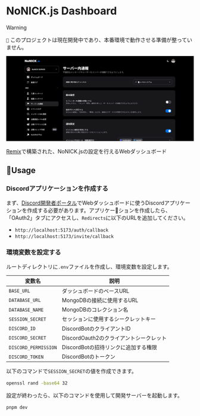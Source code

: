 # NoNICK.js Dashboard

> [!WARNING]
> `🚧` このプロジェクトは現在開発中であり、本番環境で動作させる準備が整っていません。

![preview](/.github/assets/preview.png)

[Remix](https://remix.run)で構築された、NoNICK.jsの設定を行えるWebダッシュボード

## 📑Usage
### Discordアプリケーションを作成する
まず、[Discord開発者ポータル](https://discord.com/developers/applications)でWebダッシュボードに使うDiscordアプリケーションを作成する必要があります。アプリケー🚥ションを作成したら、「OAuth2」タブにアクセスし、`Redirects`に以下のURLを追加してください。

* `http://localhost:5173/auth/callback`
* `http://localhost:5173/invite/callback`

### 環境変数を設定する
ルートディレクトリに`.env`ファイルを作成し、環境変数を設定します。

|変数名|説明|
|---|---|
|`BASE_URL`|ダッシュボードのベースURL|
|`DATABASE_URL`|MongoDBの接続に使用するURL|
|`DATABASE_NAME`|MongoDBのコレクション名|
|`SESSION_SECRET`|セッションに使用するシークレットキー|
|`DISCORD_ID`|DiscordBotのクライアントID|
|`DISCORD_SECRET`|DiscordOauth2のクライアントシークレット|
|`DISCORD_PERMISSION`|DiscordBotの招待リンクに追加する権限|
|`DISCORD_TOKEN`|DiscordBotのトークン|

以下のコマンドで`SESSION_SECRET`の値を作成できます。
```sh
openssl rand -base64 32
```

設定が終わったら、以下のコマンドを使用して開発サーバーを起動します。

```sh
pnpm dev
```
